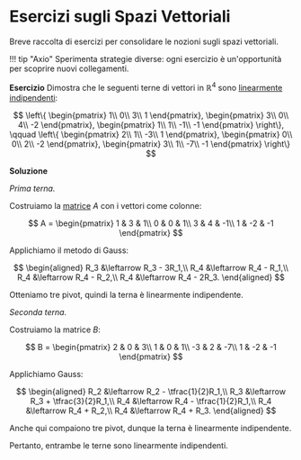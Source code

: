 # Esercizi sugli Spazi Vettoriali

Breve raccolta di esercizi per consolidare le nozioni sugli spazi vettoriali.

!!! tip "Axio"
    Sperimenta strategie diverse: ogni esercizio è un'opportunità per scoprire nuovi collegamenti.

**Esercizio**
Dimostra che le seguenti terne di vettori in $\mathbb{R}^4$ sono [linearmente indipendenti](../../teoria/spazi-vettoriali/combinazioni-lineari.md):

$$
\left\{
\begin{pmatrix}
1\\
0\\
3\\
1
\end{pmatrix},
\begin{pmatrix}
3\\
0\\
4\\
-2
\end{pmatrix},
\begin{pmatrix}
1\\
1\\
-1\\
-1
\end{pmatrix}
\right\},
\qquad
\left\{
\begin{pmatrix}
2\\
1\\
-3\\
1
\end{pmatrix},
\begin{pmatrix}
0\\
0\\
2\\
-2
\end{pmatrix},
\begin{pmatrix}
3\\
1\\
-7\\
-1
\end{pmatrix}
\right\}
$$

**Soluzione**

*Prima terna.*

Costruiamo la [matrice](../../teoria/matrici/definizioni.md) $A$ con i vettori come colonne:

$$
A = \begin{pmatrix}
1 & 3 & 1\\
0 & 0 & 1\\
3 & 4 & -1\\
1 & -2 & -1
\end{pmatrix}
$$

Applichiamo il metodo di Gauss:

$$
\begin{aligned}
R_3 &\leftarrow R_3 - 3R_1,\\
R_4 &\leftarrow R_4 - R_1,\\
R_4 &\leftarrow R_4 - R_2,\\
R_4 &\leftarrow R_4 - 2R_3.
\end{aligned}
$$

Otteniamo tre pivot, quindi la terna è linearmente indipendente.

*Seconda terna.*

Costruiamo la matrice $B$:

$$
B = \begin{pmatrix}
2 & 0 & 3\\
1 & 0 & 1\\
-3 & 2 & -7\\
1 & -2 & -1
\end{pmatrix}
$$

Applichiamo Gauss:

$$
\begin{aligned}
R_2 &\leftarrow R_2 - \tfrac{1}{2}R_1,\\
R_3 &\leftarrow R_3 + \tfrac{3}{2}R_1,\\
R_4 &\leftarrow R_4 - \tfrac{1}{2}R_1,\\
R_4 &\leftarrow R_4 + R_2,\\
R_4 &\leftarrow R_4 + R_3.
\end{aligned}
$$

Anche qui compaiono tre pivot, dunque la terna è linearmente indipendente.

Pertanto, entrambe le terne sono linearmente indipendenti.
